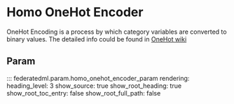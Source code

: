 # Homo OneHot Encoder

OneHot Encoding is a process by which category variables are converted
to binary values. The detailed info could be found in [OneHot
wiki](https://en.wikipedia.org/wiki/One-hot)

## Param

::: federatedml.param.homo_onehot_encoder_param
    rendering:
      heading_level: 3
      show_source: true
      show_root_heading: true
      show_root_toc_entry: false
      show_root_full_path: false
